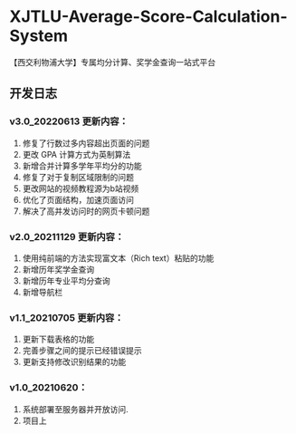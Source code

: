# XJTLU-Average-Score-Calculation-System
【西交利物浦大学】专属均分计算、奖学金查询一站式平台
## 开发日志
### v3.0_20220613 更新内容：
1. 修复了行数过多内容超出页面的问题
2. 更改 GPA 计算方式为英制算法
3. 新增合并计算多学年平均分的功能
4. 修复了对于复制区域限制的问题
5. 更改网站的视频教程源为b站视频
6. 优化了页面结构，加速页面访问
7. 解决了高并发访问时的网页卡顿问题

### v2.0_20211129 更新内容：
1. 使用纯前端的方法实现富文本（Rich text）粘贴的功能
2. 新增历年奖学金查询
3. 新增历年专业平均分查询
4. 新增导航栏

### v1.1_20210705 更新内容：
1. 更新下载表格的功能
2. 完善步骤之间的提示已经错误提示
3. 更新支持修改识别结果的功能

### v1.0_20210620：
1. 系统部署至服务器并开放访问.
2. 项目上

